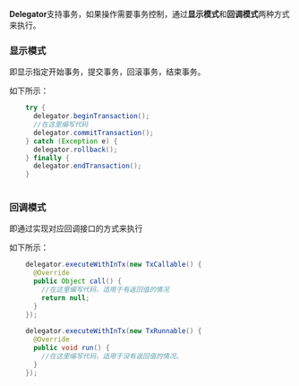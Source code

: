 **Delegator**支持事务，如果操作需要事务控制，通过**显示模式**和**回调模式**两种方式来执行。

### 显示模式

即显示指定开始事务，提交事务，回滚事务，结束事务。

如下所示：

```java
    try {
      delegator.beginTransaction();
      //在这里编写代码
      delegator.commitTransaction();
    } catch (Exception e) {
      delegator.rollback();
    } finally {
      delegator.endTransaction();
    }
    
```

### 回调模式

即通过实现对应回调接口的方式来执行

如下所示：

```java
    delegator.executeWithInTx(new TxCallable() {
      @Override
      public Object call() {
        //在这里编写代码，适用于有返回值的情况
        return null;
      }
    });    
    
    delegator.executeWithInTx(new TxRunnable() {
      @Override
      public void run() {
        //在这里编写代码，适用于没有返回值的情况。
      }
    });
    
```